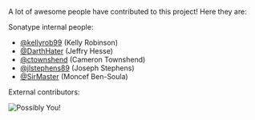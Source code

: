 <!--

    Sonatype Nexus (TM) Open Source Version
    Copyright (c) 2017-present Sonatype, Inc.
    All rights reserved. Includes the third-party code listed at http://links.sonatype.com/products/nexus/oss/attributions.

    This program and the accompanying materials are made available under the terms of the Eclipse Public License Version 1.0,
    which accompanies this distribution and is available at http://www.eclipse.org/legal/epl-v10.html.

    Sonatype Nexus (TM) Professional Version is available from Sonatype, Inc. "Sonatype" and "Sonatype Nexus" are trademarks
    of Sonatype, Inc. Apache Maven is a trademark of the Apache Software Foundation. M2eclipse is a trademark of the
    Eclipse Foundation. All other trademarks are the property of their respective owners.

-->
A lot of awesome people have contributed to this project! Here they are:

Sonatype internal people:

* [@kellyrob99](https://github.com/kellyrob99/) (Kelly Robinson)
* [@DarthHater](https://github.com/darthhater/) (Jeffry Hesse)
* [@ctownshend](https://github.com/ctownshend/) (Cameron Townshend)
* [@jlstephens89](https://github.com/jlstephens89/) (Joseph Stephens)
* [@SirMaster](https://github.com/sirmaster/) (Moncef Ben-Soula)

External contributors:

![Possibly You!](http://i.imgur.com/A3eScYul.jpg)
